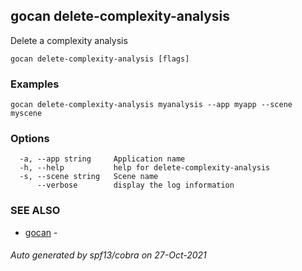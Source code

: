 ## gocan delete-complexity-analysis

Delete a complexity analysis

```
gocan delete-complexity-analysis [flags]
```

### Examples

```
gocan delete-complexity-analysis myanalysis --app myapp --scene myscene
```

### Options

```
  -a, --app string     Application name
  -h, --help           help for delete-complexity-analysis
  -s, --scene string   Scene name
      --verbose        display the log information
```

### SEE ALSO

* [gocan](gocan.md)	 - 

###### Auto generated by spf13/cobra on 27-Oct-2021
